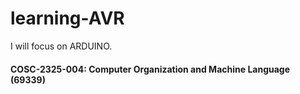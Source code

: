 # learning-AVR

I will focus on ARDUINO.

#### COSC-2325-004: Computer Organization and Machine Language (69339)
